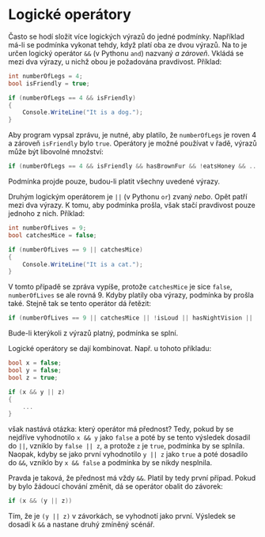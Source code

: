 # Logické operátory

Často se hodí složit více logických výrazů do jedné podmínky. Například má-li se podmínka vykonat tehdy, když platí oba
ze dvou výrazů. Na to je určen logický operátor `&&` (v Pythonu `and`) nazvaný *a zároveň*. Vkládá se
mezi dva výrazy, u nichž obou je požadována pravdivost. Příklad:

```csharp
int numberOfLegs = 4;
bool isFriendly = true;

if (numberOfLegs == 4 && isFriendly)
{
    Console.WriteLine("It is a dog.");
}
```

Aby program vypsal zprávu, je nutné, aby platilo, že `numberOfLegs` je roven 4 a zároveň `isFriendly` bylo `true`.
Operátory je možné používat v řadě, výrazů může být libovolné množství:

```csharp
if (numberOfLegs == 4 && isFriendly && hasBrownFur && !eatsHoney && ...)
```

Podmínka projde pouze, budou-li platit všechny uvedené výrazy.

Druhým logickým operátorem je `||` (v Pythonu `or`) zvaný *nebo*. Opět patří mezi dva výrazy. K tomu, aby podmínka
prošla, však stačí pravdivost pouze jednoho z nich. Příklad:

```csharp
int numberOfLives = 9;
bool catchesMice = false;

if (numberOfLives == 9 || catchesMice)
{
    Console.WriteLine("It is a cat.");
}
```

V tomto případě se zpráva vypíše, protože `catchesMice` je sice `false`, `numberOfLives` se ale rovná 9. Kdyby platily
oba výrazy, podmínka by prošla také. Stejně tak se tento operátor dá řetězit:

```csharp
if (numberOfLives == 9 || catchesMice || !isLoud || hasNightVision ||  ...)
```

Bude-li kterýkoli z výrazů platný, podmínka se splní.

Logické operátory se dají kombinovat. Např. u tohoto příkladu:

```csharp
bool x = false;
bool y = false;
bool z = true;

if (x && y || z)
{
    ...
}
```

však nastává otázka: který operátor má přednost? Tedy, pokud by se nejdříve vyhodnotilo `x && y` jako `false` a poté by
se tento výsledek dosadil do `||`, vzniklo by `false || z`, a protože `z` je `true`, podmínka by se splnila. Naopak,
kdyby se jako první vyhodnotilo `y || z` jako `true` a poté dosadilo do `&&`, vzniklo by `x && false` a podmínka by se
nikdy nesplnila.

Pravda je taková, že přednost má vždy `&&`. Platil by tedy první případ. Pokud by bylo žádoucí chování změnit, dá se
operátor obalit do závorek:

```csharp
if (x && (y || z))
```

Tím, že je `(y || z)` v závorkách, se vyhodnotí jako první. Výsledek se dosadí k `&&` a nastane druhý zmíněný scénář.